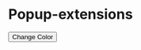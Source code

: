 # Popup-extensions

<!DOCTYPE html>
<html>
<head>
  <title>My Extension Popup</title>
  <link rel="stylesheet" type="text/css" href="popup.css">
  <script src="popup.js"></script>
</head>
<body>
  <button id="changeColor">Change Color</button>
</body>
</html>
